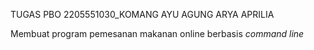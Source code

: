 TUGAS PBO 2205551030_KOMANG AYU AGUNG ARYA APRILIA

Membuat program pemesanan makanan online berbasis _command line_
